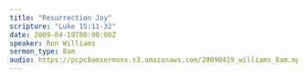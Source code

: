 ```yaml
---
title: "Resurrection Joy"
scripture: "Luke 15:11-32"
date: 2009-04-19T00:00:00Z
speaker: Ron Williams
sermon_type: 8am
audio: https://pcpc8amsermons.s3.amazonaws.com/20090419_williams_8am.mp3 
---
```




